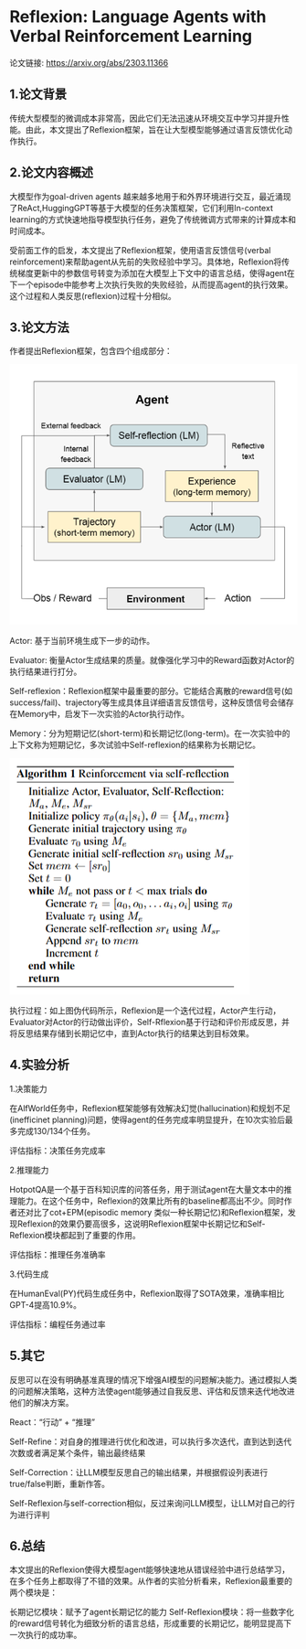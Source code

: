 # Reflexion: Language Agents with Verbal Reinforcement Learning

论文链接: https://arxiv.org/abs/2303.11366

## 1.论文背景

传统大型模型的微调成本非常高，因此它们无法迅速从环境交互中学习并提升性能。由此，本文提出了Reflexion框架，旨在让大型模型能够通过语言反馈优化动作执行。

## 2.论文内容概述

大模型作为goal-driven agents 越来越多地用于和外界环境进行交互，最近涌现了ReAct,HuggingGPT等基于大模型的任务决策框架，它们利用In-context learning的方式快速地指导模型执行任务，避免了传统微调方式带来的计算成本和时间成本。

受前面工作的启发，本文提出了Reflexion框架，使用语言反馈信号(verbal reinforcement)来帮助agent从先前的失败经验中学习。具体地，Reflexion将传统梯度更新中的参数信号转变为添加在大模型上下文中的语言总结，使得agent在下一个episode中能参考上次执行失败的失败经验，从而提高agent的执行效果。这个过程和人类反思(reflexion)过程十分相似。

## 3.论文方法

作者提出Reflexion框架，包含四个组成部分：

![](https://github.com/Kayin211/LLMsStudy/blob/master/%E8%AE%BA%E6%96%87%E8%A7%A3%E8%AF%BB/pic/Reflexion%E6%A1%86%E6%9E%B6.png)

Actor: 基于当前环境生成下一步的动作。

Evaluator: 衡量Actor生成结果的质量。就像强化学习中的Reward函数对Actor的执行结果进行打分。

Self-reflexion：Reflexion框架中最重要的部分。它能结合离散的reward信号(如success/fail)、trajectory等生成具体且详细语言反馈信号，这种反馈信号会储存在Memory中，启发下一次实验的Actor执行动作。

Memory：分为短期记忆(short-term)和长期记忆(long-term)。在一次实验中的上下文称为短期记忆，多次试验中Self-reflexion的结果称为长期记忆。

![](https://github.com/Kayin211/LLMsStudy/blob/master/%E8%AE%BA%E6%96%87%E8%A7%A3%E8%AF%BB/pic/Reflexion%E8%BF%87%E7%A8%8B.png)

执行过程：如上图伪代码所示，Reflexion是一个迭代过程，Actor产生行动，Evaluator对Actor的行动做出评价，Self-Rflexion基于行动和评价形成反思，并将反思结果存储到长期记忆中，直到Actor执行的结果达到目标效果。

## 4.实验分析

1.决策能力

在AlfWorld任务中，Reflexion框架能够有效解决幻觉(hallucination)和规划不足(inefficinet planning)问题，使得agent的任务完成率明显提升，在10次实验后最多完成130/134个任务。

评估指标：决策任务完成率

2.推理能力

HotpotQA是一个基于百科知识库的问答任务，用于测试agent在大量文本中的推理能力。在这个任务中，Reflexion的效果比所有的baseline都高出不少。同时作者还对比了cot+EPM(episodic memory 类似一种长期记忆)和Reflexion框架，发现Reflexion的效果仍要高很多，这说明Reflexion框架中长期记忆和Self-Reflexion模块都起到了重要的作用。

评估指标：推理任务准确率

3.代码生成

在HumanEval(PY)代码生成任务中，Reflexion取得了SOTA效果，准确率相比GPT-4提高10.9%。

评估指标：编程任务通过率

## 5.其它

反思可以在没有明确基准真理的情况下增强AI模型的问题解决能力。通过模拟人类的问题解决策略，这种方法使agent能够通过自我反思、评估和反馈来迭代地改进他们的解决方案。

React：“行动” + “推理”

Self-Refine：对自身的推理进行优化和改进，可以执行多次迭代，直到达到迭代次数或者满足某个条件，输出最终结果

Self-Correction：让LLM模型反思自己的输出结果，并根据假设列表进行true/false判断，重新作答。

Self-Reflexion与self-correction相似，反过来询问LLM模型，让LLM对自己的行为进行评判

## 6.总结

本文提出的Reflexion使得大模型agent能够快速地从错误经验中进行总结学习，在多个任务上都取得了不错的效果。从作者的实验分析看来，Reflexion最重要的两个模块是：

长期记忆模块：赋予了agent长期记忆的能力
Self-Reflexion模块：将一些数字化的reward信号转化为细致分析的语言总结，形成重要的长期记忆，能明显提高下一次执行的成功率。